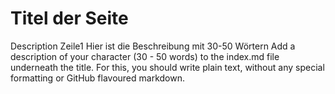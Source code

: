 # Titel der Seite

Description Zeile1
Hier ist die Beschreibung mit 30-50 Wörtern
Add a description of your character (30 - 50 words) to the index.md file underneath the title. For this, you should write plain text, without any special formatting or GitHub flavoured markdown.

